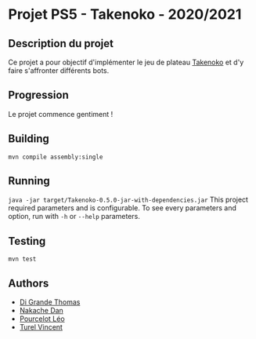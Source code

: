 # Projet PS5 - Takenoko - 2020/2021

## Description du projet 
Ce projet a pour objectif d'implémenter le jeu de plateau [Takenoko](https://www.trictrac.net/jeu-de-societe/takenoko) et d'y faire s'affronter différents bots.

## Progression
Le projet commence gentiment !

## Building
`mvn compile assembly:single`

## Running
`java -jar target/Takenoko-0.5.0-jar-with-dependencies.jar`
This project required parameters and is configurable.
To see every parameters and option, run with `-h` or `--help` parameters.

## Testing
`mvn test`

## Authors
* [Di Grande Thomas](https://github.com/DigrandeArduino)
* [Nakache Dan](https://github.com/danlux18)
* [Pourcelot Léo](https://github.com/leopourcelot)
* [Turel Vincent](https://github.com/Vincent-Turel)
